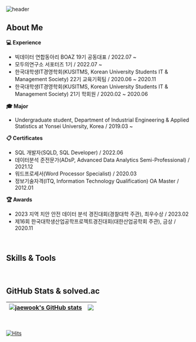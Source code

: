 ![header](https://capsule-render.vercel.app/api?type=waving&color=b3e5e6&height=200&section=header&text=Jaewook%20Shin&fontSize=60&fontColor=042626)

## About Me
**:computer: Experience**
+ 빅데이터 연합동아리 BOAZ 19기 공동대표 / 2022.07 ~
+ 모두의연구소 서포터즈 1기 / 2022.07 ~
+ 한국대학생IT경영학회(KUSITMS, Korean University Students IT & Management Society) 22기 교육기획팀 / 2020.06 ~ 2020.11
+ 한국대학생IT경영학회(KUSITMS, Korean University Students IT & Management Society) 21기 학회원 / 2020.02 ~ 2020.06

**:mortar_board: Major**  
+ Undergraduate student, Department of Industrial Engineering & Applied Statistics at Yonsei University, Korea / 2019.03 ~

**:clipboard: Certificates**
+ SQL 개발자(SQLD, SQL Developer) / 2022.06
+ 데이터분석 준전문가(ADsP, Advanced Data Analytics Semi-Professional) / 2021.12
+ 워드프로세서(Word Processor Specialist) / 2020.03
+ 정보기술자격(ITQ, Information Technology Qualification) OA Master / 2012.01

**:trophy: Awards**
+ 2023 지역 치안 안전 데이터 분석 경진대회(경찰대학 주관), 최우수상 / 2023.02
+ 제16회 한국대학생산업공학프로젝트경진대회(대한산업공학회 주관), 금상 / 2020.11
<br/>

## Skills & Tools
<br/>

## GitHub Stats & solved.ac

| <a href="https://github.com/jwshin0908/github-readme-stats"><img align="center" src="https://github-readme-stats.vercel.app/api?username=jwshin0908&theme=buefy&show_icons=true" alt="jaewook's GitHub stats" /></a> | <a href="https://solved.ac/jwshin0908/"><img align="center" src="http://mazassumnida.wtf/api/v2/generate_badge?boj=jwshin0908" /></a> |
| ------------- | ------------- |

<br/>

[![Hits](https://hits.seeyoufarm.com/api/count/incr/badge.svg?url=https%3A%2F%2Fgithub.com%2Fjwshin0908&count_bg=%2379C83D&title_bg=%23555555&icon=&icon_color=%23E7E7E7&title=hits&edge_flat=false)](https://hits.seeyoufarm.com)
